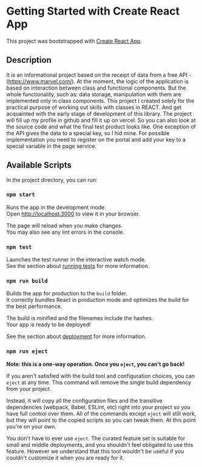 # Getting Started with Create React App

This project was bootstrapped with [Create React App](https://github.com/facebook/create-react-app).

## Description

It is an informational project based on the receipt of data from a free API - (https://www.marvel.com/). At the moment, the logic of the application is based on interaction between class and functional components. But the whole functionality, such as: data storage, manipulation with them are implemented only in class components. This project I created solely for the practical purpose of working out skills with classes in REACT. And get acquainted with the early stage of development of this library. The project will fill up my profile in github and fill it up on vercel. So you can also look at the source code and what the final test product looks like. One exception of the API gives the data to a special key, so I hid mine. For possible implementation you need to register on the portal and add your key to a special variable in the page service.

## Available Scripts

In the project directory, you can run:

### `npm start`

Runs the app in the development mode.\
Open [http://localhost:3000](http://localhost:3000) to view it in your browser.

The page will reload when you make changes.\
You may also see any lint errors in the console.

### `npm test`

Launches the test runner in the interactive watch mode.\
See the section about [running tests](https://facebook.github.io/create-react-app/docs/running-tests) for more information.

### `npm run build`

Builds the app for production to the `build` folder.\
It correctly bundles React in production mode and optimizes the build for the best performance.

The build is minified and the filenames include the hashes.\
Your app is ready to be deployed!

See the section about [deployment](https://facebook.github.io/create-react-app/docs/deployment) for more information.

### `npm run eject`

**Note: this is a one-way operation. Once you `eject`, you can't go back!**

If you aren't satisfied with the build tool and configuration choices, you can `eject` at any time. This command will remove the single build dependency from your project.

Instead, it will copy all the configuration files and the transitive dependencies (webpack, Babel, ESLint, etc) right into your project so you have full control over them. All of the commands except `eject` will still work, but they will point to the copied scripts so you can tweak them. At this point you're on your own.

You don't have to ever use `eject`. The curated feature set is suitable for small and middle deployments, and you shouldn't feel obligated to use this feature. However we understand that this tool wouldn't be useful if you couldn't customize it when you are ready for it.

